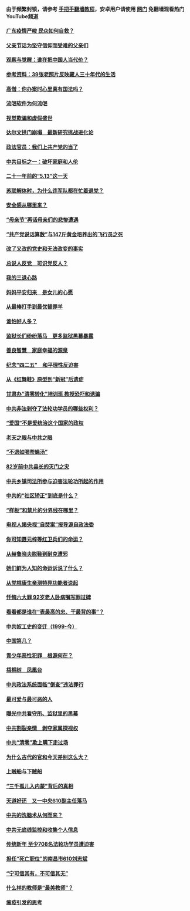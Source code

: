 #### 由于频繁封锁，请参考 [手把手翻墙教程](https://github.com/gfw-breaker/guides/wiki/)，安卓用户请使用 [网门](https://github.com/gfw-breaker/nogfw/blob/master/dl.md?t=06241800) 免翻墙观看热门YouTube频道 

#### [广东疫情严峻 民众如何自救？](../pages/19/427311.md?t=06241800) 

#### [父亲节话为坚守信仰而受难的父亲们](../pages/19/427033.md?t=06241800) 

#### [观察与觉醒：谁在把中国人当代价？](../pages/19/426987.md?t=06241800) 

#### [参考资料：39张老照片反映藏人三十年代的生活](../pages/19/426471.md?t=06241800) 

#### [高僧：你办案时心里真有国法吗？](../pages/19/426530.md?t=06241800) 

#### [流氓软件为何流氓](../pages/19/426531.md?t=06241800) 

#### [视觉欺骗和虚假盛世](../pages/19/426443.md?t=06241800) 

#### [达尔文拱门崩塌　最新研究挑战进化论](../pages/19/426009.md?t=06241800) 

#### [政法官员：我们上共产党的当了](../pages/19/425351.md?t=06241800) 

#### [中共目标之一：破坏家庭和人伦](../pages/19/424454.md?t=06241800) 

#### [二十一年前的“5.13”这一天](../pages/19/424814.md?t=06241800) 

#### [苏联解体时，为什么连军队都在忙着退党？](../pages/19/424335.md?t=06241800) 

#### [安全感从哪里来？](../pages/19/424336.md?t=06241800) 

#### [“母亲节”再话母亲们的悲惨遭遇](../pages/19/424234.md?t=06241800) 

#### [“共产党说话算数”与147斤黄金培养出的飞行员之死](../pages/19/424115.md?t=06241800) 

#### [改了又改的党史和无法改变的事实](../pages/19/424037.md?t=06241800) 

#### [总说人反党　可识党反人？](../pages/19/423820.md?t=06241800) 

#### [我的三退心路](../pages/19/423876.md?t=06241800) 

#### [妈妈平安归来　是女儿的心愿](../pages/19/423947.md?t=06241800) 

#### [从最棒打手到最优替罪羊](../pages/19/423819.md?t=06241800) 

#### [谁怕好人多？](../pages/19/423774.md?t=06241800) 

#### [监狱长们纷纷落马　更多监狱黑幕暴露](../pages/19/423787.md?t=06241800) 

#### [善良智慧　家庭幸福的源泉](../pages/19/423632.md?t=06241800) 

#### [纪念“四二五”　和平理性反迫害](../pages/19/423660.md?t=06241800) 

#### [从《红舞鞋》原型到“新冠”后遗症](../pages/19/423509.md?t=06241800) 

#### [甘肃办“清零转化”培训班 教授恐吓和诱骗](../pages/19/423498.md?t=06241800) 

#### [中共非法剥夺了法轮功学员的哪些权利？](../pages/19/423392.md?t=06241800) 

#### [“爱国”不是爱统治这个国家的政权](../pages/19/423029.md?t=06241800) 

#### [老天之眼与中共之眼](../pages/19/423378.md?t=06241800) 

#### [“不退如喝苍蝇汤”](../pages/19/423287.md?t=06241800) 

#### [82岁前中共县长的灭门之灾](../pages/19/423055.md?t=06241800) 

#### [中共乡镇司法所参与迫害法轮功所起的作用](../pages/19/423064.md?t=06241800) 

#### [中共的“社区矫正”到底是什么？](../pages/19/422870.md?t=06241800) 

#### [“样板”和禁片的分界线在哪里？](../pages/19/422704.md?t=06241800) 

#### [电视人揭央视“自焚案”报导源自政法委](../pages/19/422770.md?t=06241800) 

#### [你可知聂元梓等红卫兵们的命运？](../pages/19/422848.md?t=06241800) 

#### [从赫鲁晓夫脱鞋到耐克遭邪](../pages/19/422826.md?t=06241800) 

#### [她们鲜为人知的命运诉说了什么？](../pages/19/422754.md?t=06241800) 

#### [从党棍康生亲测特异功能者说起](../pages/19/422657.md?t=06241800) 

#### [忏悔六大罪 92岁老人卧病嘱写罪过碑](../pages/19/422750.md?t=06241800) 

#### [看看都是谁在“表最高的忠、干最背的事”？](../pages/19/422703.md?t=06241800) 

#### [中共奴工史的变迁（1999-今）](../pages/19/422656.md?t=06241800) 

#### [中国第几？](../pages/19/422496.md?t=06241800) 

#### [青少年恶性犯罪　根源何在？](../pages/19/422449.md?t=06241800) 

#### [梧桐树　凤凰台](../pages/19/422442.md?t=06241800) 

#### [中共政法系统面临“倒查”违法罪行](../pages/19/422497.md?t=06241800) 

#### [最可爱与最可恶的人](../pages/19/422448.md?t=06241800) 

#### [曝光中共看守所、监狱里的黑幕](../pages/19/422390.md?t=06241800) 

#### [中共割裂亲情　剥夺家属探视权](../pages/19/422364.md?t=06241800) 

#### [中共“清零”欺上瞒下走过场](../pages/19/422306.md?t=06241800) 

#### [为什么古代的官和今天差别这么大？](../pages/19/422228.md?t=06241800) 

#### [上贼船与下贼船](../pages/19/422276.md?t=06241800) 

#### [“三千孤儿入内蒙”背后的真相](../pages/19/422229.md?t=06241800) 

#### [天道好还　又一中央610副主任落马](../pages/19/422155.md?t=06241800) 

#### [中共的洗脑术从何而来？](../pages/19/422154.md?t=06241800) 

#### [中共无底线监控和收集个人信息](../pages/19/422039.md?t=06241800) 

#### [传统新年 至少708名法轮功学员遭迫害](../pages/19/421946.md?t=06241800) 

#### [担任“死亡职位”的南昌市610刘志斌](../pages/19/421957.md?t=06241800) 

#### [“宁可信其有，不可信其无”](../pages/19/421691.md?t=06241800) 

#### [什么样的教师是“最美教师”？](../pages/19/421755.md?t=06241800) 

#### [瘟疫引发的思考](../pages/19/421594.md?t=06241800) 

